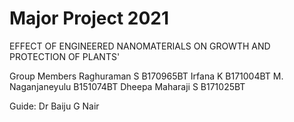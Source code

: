 # Major Project 2021
EFFECT OF ENGINEERED NANOMATERIALS ON GROWTH AND PROTECTION OF PLANTS'


Group Members
Raghuraman S B170965BT
Irfana K B171004BT
M. Naganjaneyulu B151074BT
Dheepa Maharaji S B171025BT

Guide: Dr Baiju G Nair
